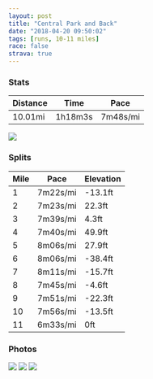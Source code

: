 ```yaml
---
layout: post
title: "Central Park and Back"
date: "2018-04-20 09:50:02"
tags: [runs, 10-11 miles]
race: false
strava: true
---
```


### Stats

| Distance | Time | Pace |
|----------|------|------|
|10.01mi|1h18m3s|7m48s/mi|

<img src='https://maps.googleapis.com/maps/api/staticmap?maptype=roadmap&path=enc:yvrwF|gqbMhAeDq@qA}`DquBmE`K}Bk@iDjGgBiAyC|EmF]{GxTcEYiBnDqEJ}E_ByN{S_F}AoGt@wFkIaOsDkQmNwDsRwGyFoSyKkKq@kAhB~@xJiBlH~BzGjAbQ`VfGlJzLzIv@bVn[lI[hDjBbDyFVgE`R`GdGiFnFdDzKqBtKlFzHYrVrSvYlMtEpHzIjDny@zk@p^tG`CuE`Bj@tAaBnI_Y}@wC`A@&key=AIzaSyC1MId7bFpkLXNAaYhBSTb8jLyiSqzbDtM&size=800x800&markers=color:yellow|label:S|40.73341,-73.98543&markers=color:green|label:F|40.73399000000003,-73.98395999999998'>

### Splits

| Mile | Pace | Elevation |
|------|------|-----------|
|1|7m22s/mi|-13.1ft|
|2|7m23s/mi|22.3ft|
|3|7m39s/mi|4.3ft|
|4|7m40s/mi|49.9ft|
|5|8m06s/mi|27.9ft|
|6|8m06s/mi|-38.4ft|
|7|8m11s/mi|-15.7ft|
|8|7m45s/mi|-4.6ft|
|9|7m51s/mi|-22.3ft|
|10|7m56s/mi|-13.5ft|
|11|6m33s/mi|0ft|

### Photos
<img src='https://dgtzuqphqg23d.cloudfront.net/y5o08H2ivNfQALxquqSDi2GQsboY4tl3aUuJv2RZUz8-576x768.jpg'>

<img src='https://dgtzuqphqg23d.cloudfront.net/j1TDgyqf1SjysHv3togvnIxz4zSIqZd1iIe5YsD4CUE-768x501.jpg'>

<img src='https://dgtzuqphqg23d.cloudfront.net/AKXYbyq43y1D0MQ5Ms-KObCIaVO1-1vXVYbGX_kAY18-756x768.jpg'>
